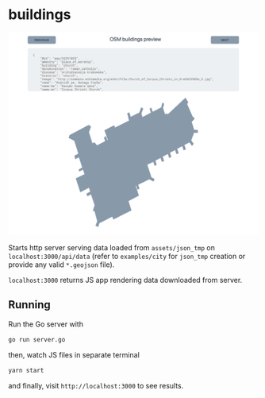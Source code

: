 # buildings

![screenshot](../../assets/buildings_screenshot.png)

Starts http server serving data loaded from `assets/json_tmp` on
`localhost:3000/api/data` (refer to `examples/city` for `json_tmp` creation or provide any valid `*.geojson` file).

`localhost:3000` returns JS app rendering data downloaded from server.

## Running

Run the Go server with

```bash
go run server.go
```

then, watch JS files in separate terminal
```bash
yarn start
```

and finally, visit `http://localhost:3000` to see results.

